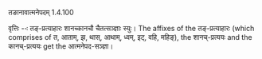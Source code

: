 

 तङानावात्मनेपदम् 1.4.100 


वृत्तिः --ः तङ्-प्रत्‍याहारः शानच्‍कानचौ चैतत्‍सञ्ज्ञाः स्‍युः। The affixes of the तङ्-प्रत्याहारः (which comprises of त, आताम्, झ, थास्, आथाम्, ध्वम्, इट्, वहि, महिङ्), the शानच्-प्रत्ययः and the कानच्-प्रत्ययः get the आत्मनेपद-सञ्ज्ञा। 



